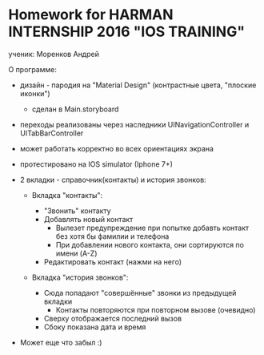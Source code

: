 # Homework for HARMAN INTERNSHIP 2016 "IOS TRAINING"
ученик: Моренков Андрей

О программе:

- дизайн - пародия на "Material Design" (контрастные цвета, "плоские иконки")
  - сделан в Main.storyboard
- переходы реализованы через наследники UINavigationController и UITabBarController
- может работать корректно во всех ориентациях экрана
- протестировано на IOS simulator (Iphone 7+)

- 2 вкладки - справочник(контакты) и история звонков:
  
  - Вкладка "контакты":
    - "Звонить" контакту
    - Добавлять новый контакт
      - Вылезет предупреждение при попытке добавть контакт без хотя бы фамилии и телефона
      - При добавлении нового контакта, они сортируются по имени (A-Z)
    - Редактировать контакт (нажми на него)
  
  - Вкладка "история звонков":
    - Сюда попадают "совершённые" звонки из предыдущей вкладки
      - Контакты повторяются при повторном вызове (очевидно)
    - Сверху отображается последний вызов
    - Сбоку показана дата и время
- Может еще что забыл :)
